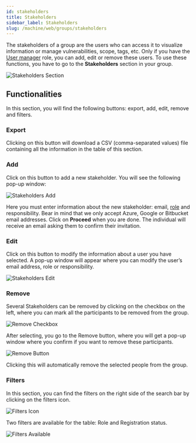 ```yaml
---
id: stakeholders
title: Stakeholders
sidebar_label: Stakeholders
slug: /machine/web/groups/stakeholders
---
```


The stakeholders of a group
are the users
who can access it
to visualize information
or manage vulnerabilities,
scope,
tags,
etc.
Only if you have the
[User manager](/machine/web/groups/roles#user-manager-role)
role,
you can add,
edit or remove these users.
To use these functions,
you have to go to the
**Stakeholders** section
in your group.

![Stakeholders Section](https://res.cloudinary.com/fluid-attacks/image/upload/v1661373759/docs/web/groups/stakeholders/stakeholders_section.png)

## Functionalities

In this section,
you will find the
following buttons:
export,
add,
edit,
remove and filters.

### Export

Clicking on this button will
download a CSV (comma-separated
values) file containing all
the information in the table
of this section.

### Add

Click on this button to
add a new stakeholder.
You will see the following
pop-up window:

![Stakeholders Add](https://res.cloudinary.com/fluid-attacks/image/upload/v1661374746/docs/web/groups/stakeholders/stakeh_add.png)

Here you must enter information
about the new stakeholder:
email,
[role](/machine/web/groups/roles)
and responsibility.
Bear in mind that we
only accept Azure,
Google or Bitbucket email addresses.
Click on **Proceed** when you are done.
The individual will receive an
email asking them to confirm
their invitation.

### Edit

Click on this button to modify
the information about a user
you have selected.
A pop-up window will appear
where you can modify the
user’s email address,
role or responsibility.

![Stakeholders Edit](https://res.cloudinary.com/fluid-attacks/image/upload/v1661374746/docs/web/groups/stakeholders/stakeh_edit.png)

### Remove

Several Stakeholders can be removed by
clicking on the checkbox on the left,
where you can mark all the participants
to be removed from the group.

![Remove Checkbox](https://res.cloudinary.com/fluid-attacks/image/upload/v1661361374/docs/web/groups/stakeholders/remove_checkbox.png)

After selecting, you go to the Remove button,
where you will get a pop-up window
where you confirm if you want to
remove these participants.

![Remove Button](https://res.cloudinary.com/fluid-attacks/image/upload/v1661361374/docs/web/groups/stakeholders/remove_button.png)

Clicking this will automatically remove
the selected people from the group.

### Filters

In this section,
you can find the filters on the
right side of the search bar by
clicking on the filters icon.

![Filters Icon](https://res.cloudinary.com/fluid-attacks/image/upload/v1661375344/docs/web/groups/stakeholders/filters_icon.png)

Two filters are available
for the table: Role and
Registration status.

![Filters Available](https://res.cloudinary.com/fluid-attacks/image/upload/v1661375344/docs/web/groups/stakeholders/filters_type.png)
